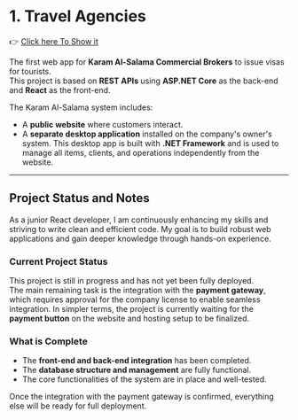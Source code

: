 # 1. Travel Agencies
👉 [Click here To Show it](https://mazaya-al-khair.netlify.app/Home)

The first web app for **Karam Al-Salama Commercial Brokers** to issue visas for tourists.  
This project is based on **REST APIs** using **ASP.NET Core** as the back-end and **React** as the front-end.

The Karam Al-Salama system includes:  
- A **public website** where customers interact.  
- A **separate desktop application** installed on the company's owner's system. This desktop app is built with **.NET Framework** and is used to manage all items, clients, and operations independently from the website.

---

## Project Status and Notes

As a junior React developer, I am continuously enhancing my skills and striving to write clean and efficient code. My goal is to build robust web applications and gain deeper knowledge through hands-on experience.

### **Current Project Status**
This project is still in progress and has not yet been fully deployed.  
The main remaining task is the integration with the **payment gateway**, which requires approval for the company license to enable seamless integration. In simpler terms, the project is currently waiting for the **payment button** on the website and hosting setup to be finalized.

### **What is Complete**
- The **front-end and back-end integration** has been completed.  
- The **database structure and management** are fully functional.  
- The core functionalities of the system are in place and well-tested.

Once the integration with the payment gateway is confirmed, everything else will be ready for full deployment.
